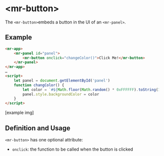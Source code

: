 # &lt;mr-button&gt;

The `<mr-button>`embeds a button in the UI of an `<mr-panel>`.

## Example

```html
<mr-app>
    <mr-panel id="panel">
        <mr-button onclick="changeColor()">Click Me!</mr-button>
    </mr-panel>
</mr-app>
…
<script>
    let panel = document.getElementById('panel')
    function changColor() {
        let color = `#${Math.floor(Math.random() * 0xFFFFFF).toString(16).padStart(6, '0')}`;
        panel.style.backgroundColor = color 
    }
</script>
```

\[example img\]

## Definition and Usage

`<mr-button>` has one optional attribute:

* `onclick`: the function to be called when the button is clicked

